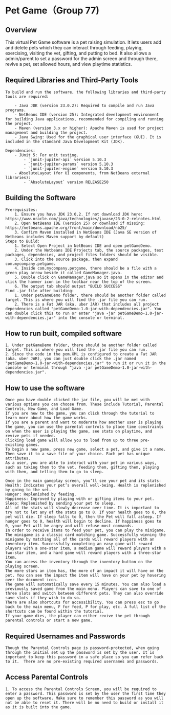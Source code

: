 # Pet Game（Group 77)

## Overview
This virtual Pet Game software is a pet raising simulation. It lets users add and delete pets which they can interact through feeding, playing, exercising, visiting the vet, gifting, and putting to bed. It also allows a admin/parent to set a password for the admin screen and through there, revive a pet, set allowed hours, and view playtime statistics. 

## Required Libraries and Third-Party Tools
    To build and run the software, the following libraries and third-party tools are required:

        - Java JDK (version 23.0.2): Required to compile and run Java programs.
        - NetBeans IDE (version 25): Integrated development environment for building Java applications, recommended for compiling and running the project.
        - Maven (version 3.x or higher): Apache Maven is used for project management and building the project.
        - Java Swing: Used for the graphical user interface (GUI). It is included in the standard Java Development Kit (JDK).

    Dependencies:
        - JUnit 5: For unit testing.
            - `junit-jupiter-api` version 5.10.3
            - `junit-jupiter-params` version 5.10.3
            - `junit-jupiter-engine` version 5.10.3
        - AbsoluteLayout (for UI components, from NetBeans external libraries):
            - `AbsoluteLayout` version RELEASE250

## Building the Software
    Prerequisites:
        1. Ensure you have JDK 23.0.2. If not download JDK here: https://www.oracle.com/java/technologies/javase/23-0-2-relnotes.html
        2. Open NetBeans IDE (version 25) or download if missing: https://netbeans.apache.org/front/main/download/nb25/
        3. Confirm Maven installed in NetBeans IDE (Java SE version of Netbeans includes Maven support by default)
    Steps to Build:
        1. Select Open Project in NetBeans IDE and open petGameDemo.
        2. Under the Netbeans IDE Projects tab, the source packages, test packages, dependecies, and project files folders should be visible.
        3. Click into the source package, then expand com.mycompany.petgame.
        4. Inside com.mycompany.petgame, there should be a file with a green play arrow beside it called GameManager.java.
        5. Double click on GameManager.java so it opens in the editor and click the hammer icon in the toolbar near the top of the screen.
        6. The output tab should output "BUILD SUCCESS"
    Find .jar file after building:
        1. Under petGameDemo folder, there should be another folder called target. This is where you will find the .jar file you can run.
        2. There is a Fat JAR (aka. uber JAR) that includes all project dependencies called "petGameDemo-1.0-jar-with-dependencies.jar". You can double click this to run or enter "java -jar petGameDemo-1.0-jar-with-dependencies.jar" into the console or terminal.

## How to run built, compiled software
    1. Under petGameDemo folder, there should be another folder called target. This is where you will find the .jar file you can run.
    2. Since the code in the pom.XML is configured to create a Fat JAR (aka. uber JAR), you can just double click the .jar named "petGameDemo-1.0-jar-with-dependencies.jar" to run it or run it in the console or terminal through "java -jar petGameDemo-1.0-jar-with-dependencies.jar".

## How to use the software
    Once you have double clicked the jar file, you will be met with various options you can choose from. These include Tutorial, Parental Controls, New Game, and Load Game.
    If you are new to the game, you can click through the tutorial to learn more about how the game works.
    If you are a parent and want to moderate how another user is playing the game, you can use the parental controls to place time constraints on when the user is playing the game, see stats on playtime, and revive pets if needed.
    Clicking load game will allow you to load from up to three pre-existing games.
    To begin a new game, press new game, select a pet, and give it a name. Then save it to a save file of your choice. Each pet has unique attributes. 
    As a user, you are able to interact with your pet in various ways, such as taking them to the vet, feeding them, gifting them, playing with them, and telling them to go to sleep. 

    Once in the main gameplay screen, you’ll see your pet and its stats:
    Health: Indicates your pet’s overall well-being. Health is replenished by going to the vet.
    Hunger: Replenished by feeding.
    Happiness: Improved by playing with or gifting items to your pet.
    Sleep: Replenished by sending your pet to sleep.
    All of the stats will slowly decrease over time. It is important to try not to let any of the stats go to 0. If your health goes to 0, the pet will die. If sleep falls to 0, then the Pet will fall asleep. If hunger goes to 0, health will begin to decline. If happiness goes to 0, your Pet will be angry and will refuse most commands. 
    In order to receive items to feed your pet, you can play the minigame. The minigame is a classic card matching game. Successfully winning the minigame by matching all of the cards will reward players with an inventory item. Successfully completing an easy game will reward players with a one-star item, a medium game will reward players with a two-star item, and a hard game will reward players with a three-star item. 
    You can access the inventory through the inventory button on the playing screen.
    The more stars an item has, the more of an impact it will have on the pet. You can see the impact the item will have on your pet by hovering over the document icon. 
    The game will automatically save every 15 minutes. You can also load a previously saved game from the main menu. Players can save to one of three slots and switch between different pets. They can also override save slots if they wish to do so. 
    There are also shortcuts for accessibility. You can press esc to go back to the main menu, F for feed, P for play, etc. A full list of the shortcuts can be found within the tutorial. 
    If your game dies, the player can either revive the pet through parental controls or start a new game. 

## Required Usernames and Passwords 
    Though the Parental Controls page is password-protected, when going through the initial set up the password is set by the user. It is important to keep this password in a safe place so you can refer back to it.  There are no pre-existing required usernames and passwords.

## Access Parental Controls
    1. To access the Parental Controls Screen, you will be required to enter a password. This password is set by the user the first time they open up the software. Make sure to remember this password as you will not be able to reset it. There will be no need to build or install it as it is built into the game.